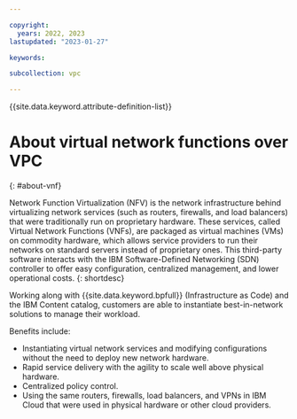 ```yaml
---

copyright:
  years: 2022, 2023
lastupdated: "2023-01-27"

keywords:

subcollection: vpc

---
```


{{site.data.keyword.attribute-definition-list}}

# About virtual network functions over VPC
{: #about-vnf}

Network Function Virtualization (NFV) is the network infrastructure behind virtualizing network services (such as routers, firewalls, and load balancers) that were traditionally run on proprietary hardware. These services, called Virtual Network Functions (VNFs), are packaged as virtual machines (VMs) on commodity hardware, which allows service providers to run their networks on standard servers instead of proprietary ones. This third-party software interacts with the IBM Software-Defined Networking (SDN) controller to offer easy configuration, centralized management, and lower operational costs.
{: shortdesc}

Working along with {{site.data.keyword.bpfull}} (Infrastructure as Code) and the IBM Content catalog, customers are able to instantiate best-in-network solutions to manage their workload.

Benefits include:

* Instantiating virtual network services and modifying configurations without the need to deploy new network hardware.
* Rapid service delivery with the agility to scale well above physical hardware.
* Centralized policy control.
* Using the same routers, firewalls, load balancers, and VPNs in IBM Cloud that were used in physical hardware or other cloud providers.
